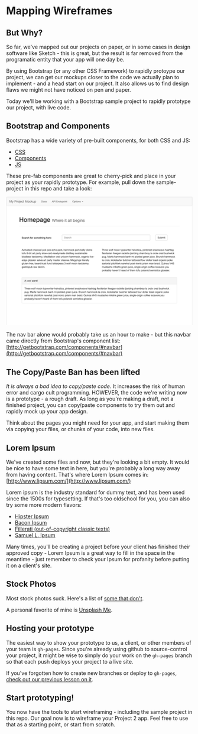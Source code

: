 # Mapping Wireframes

## But Why?

So far, we've mapped out our projects on paper, or in some cases in design software like Sketch - this is great, but the result is far removed from the programatic entity that your app will one day be.

By using Bootstrap (or any other CSS Framework) to rapidly protoype our project, we can get our mockups closer to the code we actually plan to implement - and a head start on our project. It also allows us to find design flaws we might not have noticed on pen and paper.

Today we'll be working with a Bootstrap sample project to rapidly prototype our project, with live code.

## Bootstrap and Components

Bootstrap has a wide variety of pre-built components, for both CSS and JS:

- [CSS](http://getbootstrap.com/css/)
- [Components](http://getbootstrap.com/components/)
- [JS](http://getbootstrap.com/javascript/)

These pre-fab components are great to cherry-pick and place in your project as your rapidly prototype. For example, pull down the sample-project in this repo and take a look:

![sample-project](img/sample-project.png)

The nav bar alone would probably take us an hour to make - but this navbar came directly from Bootstrap's component list:
[http://getbootstrap.com/components/#navbar](http://getbootstrap.com/components/#navbar)

## The Copy/Paste Ban has been lifted

*It is always a bad idea to copy/paste code.* It increases the risk of human error and cargo cult programming. HOWEVER, the code we're writing now is a prototype - a rough draft. As long as you're making a draft, not a finished project, you can copy/paste components to try them out and rapidly mock up your app design.

Think about the pages you might need for your app, and start making them via copying your files, or chunks of your code, into new files.

## Lorem Ipsum 

We've created some files and now, but they're looking a bit empty. It would be nice to have some text in here, but you're probably a long way away from having content. That's where Lorem Ipsum comes in: [http://www.lipsum.com/](http://www.lipsum.com/)

Lorem ipsum is the industry standard for dummy text, and has been used since the 1500s for typesetting. If that's too oldschool for you, you can also try some more modern flavors:

- [Hipster Ipsum](https://hipsum.co/)
- [Bacon Ipsum](https://baconipsum.com/)
- [Fillerati (out-of-copyright classic texts)](http://www.fillerati.com/)
- [Samuel L. Ipsum](http://slipsum.com/)

Many times, you'll be creating a project before your client has finished their approved copy - Lorem Ipsum is a great way to fill in the space in the meantime - just remember to check your Ipsum for profanity before putting it on a client's site.

## Stock Photos

Most stock photos suck. Here's a list of [some that don't](https://medium.com/@dustin/stock-photos-that-dont-suck-62ae4bcbe01b).

A personal favorite of mine is [Unsplash Me](https://unsplash.com/).

## Hosting your prototype

The easiest way to show your prototype to us, a client, or other members of your team is `gh-pages`. Since you're already using github to source-control your project, it might be wise to simply do your work on the `gh-pages` branch so that each push deploys your project to a live site.

If you've forgotten how to create new branches or deploy to `gh-pages`, [check out our previous lesson on it](https://github.com/den-materials/git-branching-and-pages).

## Start prototyping!

You now have the tools to start wireframing - including the sample project in this repo. Our goal now is to wireframe your Project 2 app. Feel free to use that as a starting point, or start from scratch.

